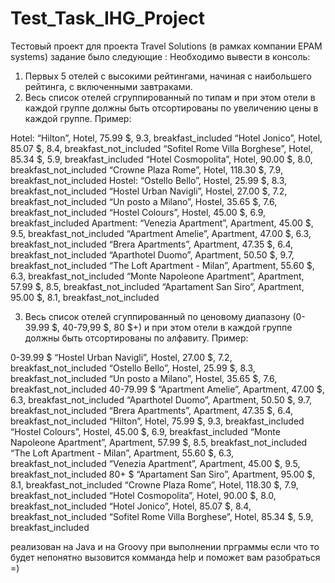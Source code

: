 # Test_Task_IHG_Project
Тестовый проект для проекта Travel Solutions (в рамках компании EPAM systems)
задание было следующие :
Необходимо вывести в консоль:
1.	Первых 5 отелей с высокими рейтингами, начиная с наибольшего рейтинга,  с включенными завтраками.
2.	Весь список отелей сгруппированный по типам и при этом отели в каждой группе должны быть отсортированы по увеличению цены в каждой группе.
Пример:

Hotel:
          “Hilton”,       Hotel,   75.99 $,  9.3,  breakfast_included
          “Hotel Jonico”,     Hotel,   85.07 $,  8.4,  breakfast_not_included
          “Sofitel Rome Villa Borghese”,  Hotel,   85.34 $,  5.9,  breakfast_included
          “Hotel Cosmopolita”,    Hotel,   90.00 $,  8.0,  breakfast_not_included
          “Crowne Plaza Rome”,    Hotel,   118.30 $,  7.9,  breakfast_not_included
          Hostel:
          “Ostello Bello”,     Hostel,  25.99 $,  8.3,  breakfast_not_included
          “Hostel Urban Navigli”,   Hostel,  27.00 $,  7.2,  breakfast_not_included
          “Un posto a Milano”,    Hostel,  35.65 $,  7.6,  breakfast_not_included
          “Hostel Colours”,     Hostel,  45.00 $,  6.9,  breakfast_included
          Apartment: 
           “Venezia Apartment”,    Apartment,  45.00 $,  9.5,  breakfast_not_included
          “Apartment Amelie”,    Apartment,  47.00 $,  6.3,  breakfast_not_included
          “Brera Apartments”,    Apartment,  47.35 $,  6.4,  breakfast_not_included
          “Aparthotel Duomo”,    Apartment,  50.50 $,  9.7,  breakfast_not_included
          “The Loft Apartment - Milan”,  Apartment,  55.60 $,  6.3,  breakfast_not_included
          “Monte Napoleone Apartment”,  Apartment,  57.99 $,  8.5,  breakfast_not_included
          “Apartament San Siro”,    Apartment,  95.00 $,  8.1,  breakfast_not_included

3.	Весь список отелей сгуппированный по ценовому диапазону (0-39.99 $, 40-79,99 $, 80 $+) и при этом отели в каждой группе должны быть отсортированы по алфавиту.
Пример:

0-39.99 $
          “Hostel Urban Navigli”,   Hostel,  27.00 $,  7.2,  breakfast_not_included
          “Ostello Bello”,     Hostel,  25.99 $,  8.3,  breakfast_not_included
          “Un posto a Milano”,    Hostel,  35.65 $,  7.6,  breakfast_not_included
40-79.99 $
          “Apartment Amelie”,    Apartment,  47.00 $,  6.3,  breakfast_not_included
          “Aparthotel Duomo”,    Apartment,  50.50 $,  9.7,  breakfast_not_included
          “Brera Apartments”,    Apartment,  47.35 $,  6.4,  breakfast_not_included
          “Hilton”,       Hotel,   75.99 $,  9.3,  breakfast_included
          “Hostel Colours”,     Hostel,  45.00 $,  6.9,  breakfast_included
          “Monte Napoleone Apartment”,  Apartment,  57.99 $,  8.5,  breakfast_not_included
          “The Loft Apartment - Milan”,  Apartment,  55.60 $,  6.3,  breakfast_not_included
          “Venezia Apartment”,    Apartment,  45.00 $,  9.5,  breakfast_not_included
80+ $
          “Apartament San Siro”,    Apartment,  95.00 $,  8.1,  breakfast_not_included
          “Crowne Plaza Rome”,    Hotel,   118.30 $,  7.9,  breakfast_not_included
          “Hotel Cosmopolita”,    Hotel,   90.00 $,  8.0,  breakfast_not_included
          “Hotel Jonico”,     Hotel,   85.07 $,  8.4,  breakfast_not_included
          “Sofitel Rome Villa Borghese”,  Hotel,   85.34 $,  5.9,  breakfast_included

реализован на Java и на Groovy
при выполнении прграммы если что то будет непонятно вызовится комманда help и поможет вам разобраться =)
